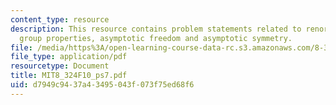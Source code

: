 ```yaml
---
content_type: resource
description: This resource contains problem statements related to renormalization
  group properties, asymptotic freedom and asymptotic symmetry.
file: /media/https%3A/open-learning-course-data-rc.s3.amazonaws.com/8-324-relativistic-quantum-field-theory-ii-fall-2010/d7949c9437a43495043f073f75ed68f6_MIT8_324F10_ps7.pdf
file_type: application/pdf
resourcetype: Document
title: MIT8_324F10_ps7.pdf
uid: d7949c94-37a4-3495-043f-073f75ed68f6
---
```

